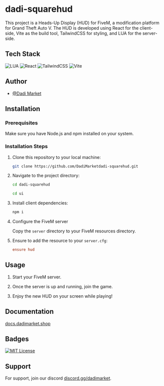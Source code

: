 # dadi-squarehud

This project is a Heads-Up Display (HUD) for FiveM, a modification platform for Grand Theft Auto V. The HUD is developed using React for the client-side, Vite as the build tool, TailwindCSS for styling, and LUA for the server-side.
## Tech Stack

![LUA](https://img.shields.io/badge/lua-%23563D7C.svg?style=for-the-badge&logo=lua&logoColor=white) ![React](https://img.shields.io/badge/react-%2320232a.svg?style=for-the-badge&logo=react&logoColor=%2361DAFB) ![TailwindCSS](https://img.shields.io/badge/tailwindcss-%2338B2AC.svg?style=for-the-badge&logo=tailwind-css&logoColor=white) ![Vite](https://img.shields.io/badge/vite-%23646CFF.svg?style=for-the-badge&logo=vite&logoColor=white)

## Author

- [@Dadi Market](https://github.com/DadiMarket)

## Installation

### Prerequisites

Make sure you have Node.js and npm installed on your system.

### Installation Steps

1. Clone this repository to your local machine:

    ```bash
    git clone https://github.com/DadiMarketdadi-squarehud.git
    ```

2. Navigate to the project directory:

    ```bash
    cd dadi-squarehud
    ```
    ```bash
    cd ui
    ```
3. Install client dependencies:

    ```bash
    npm i
    ```

4. Configure the FiveM server

    Copy the `server` directory to your FiveM resources directory.

5. Ensure to add the resource to your `server.cfg`:

    ```cfg
    ensure hud
    ```

## Usage

1. Start your FiveM server.

2. Once the server is up and running, join the game.

3. Enjoy the new HUD on your screen while playing!


## Documentation

[docs.dadimarket.shop](https://docs.dadimarket.shop)


## Badges

[![MIT License](https://img.shields.io/badge/License-MIT-red.svg)](LICENSE)


## Support

For support, join our discord [discord.gg/dadimarket](https://discord.gg/dadimarket).


